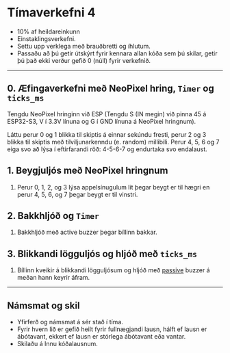 # Tímaverkefni 4

- 10% af heildareinkunn
- Einstaklingsverkefni.
- Settu upp verklega með brauðbretti og íhlutum.
- Passaðu að þú getir útskýrt fyrir kennara allan kóða sem þú skilar, getir þú það ekki verður gefið 0 (núll) fyrir verkefnið.

---

## 0. Æfingaverkefni með NeoPixel hring, `Timer` og `ticks_ms`

Tengdu NeoPixel hringinn við ESP (Tengdu S (IN megin) við pinna 45 á ESP32-S3, V í 3.3V línuna og G í GND línuna á NeoPixel hringnum). 

Láttu perur 0 og 1 blikka til skiptis á einnar sekúndu fresti, perur 2 og 3 blikka til skiptis með tilviljunarkenndu (e. random) millibili. Perur 4, 5, 6 og 7 eiga svo að lýsa í eftirfarandi röð: 4-5-6-7 og endurtaka svo endalaust.

## 1. Beygjuljós með NeoPixel hringnum
1. Perur 0, 1, 2, og 3 lýsa appelsínugulum lit þegar beygt er til hægri en perur 4, 5, 6, og 7 þegar beygt er til vinstri.

## 2. Bakkhljóð og `Timer`
1. Bakkhljóð með active buzzer þegar bíllinn bakkar. 

## 3. Blikkandi lögguljós og hljóð með `ticks_ms`
1. Bíllinn kveikir á blikkandi lögguljósum og hljóð með [passive](https://github.com/VESM1VS/AFANGI/blob/main/python/PassiveBuzzer.py) buzzer á meðan hann keyrir áfram. 

---

## Námsmat og skil

- Yfirferð og námsmat á sér stað í tíma. 
- Fyrir hvern lið er gefið heilt fyrir fullnægjandi lausn, hálft ef lausn er ábótavant, ekkert ef lausn er stórlega ábótavant eða vantar.
- Skilaðu á Innu kóðalausnum.
